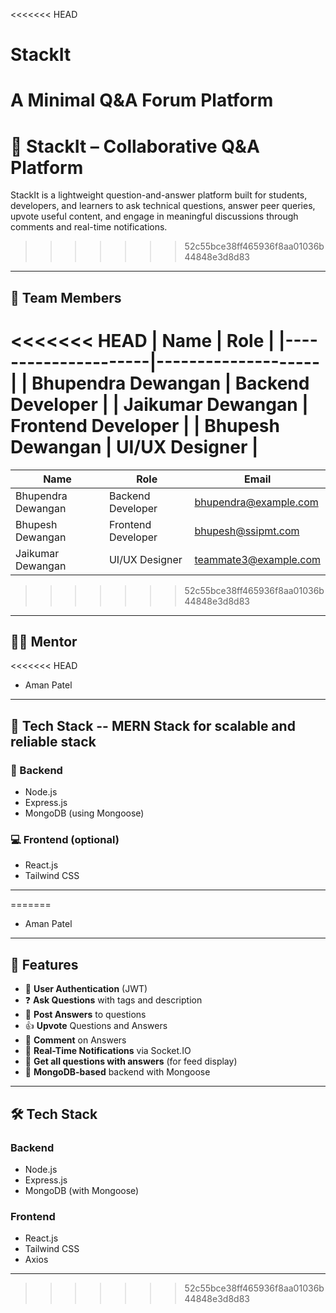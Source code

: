 <<<<<<< HEAD
# StackIt
A Minimal Q&amp;A Forum Platform
=======
# 🧠 StackIt – Collaborative Q&A Platform

StackIt is a lightweight question-and-answer platform built for students, developers, and learners to ask technical questions, answer peer queries, upvote useful content, and engage in meaningful discussions through comments and real-time notifications.
>>>>>>> 52c55bce38ff465936f8aa01036b44848e3d8d83

---

## 👥 Team Members

<<<<<<< HEAD
| Name                | Role               | 
|---------------------|--------------------|
| Bhupendra Dewangan  | Backend Developer  | 
| Jaikumar Dewangan   | Frontend Developer | 
| Bhupesh Dewangan    | UI/UX Designer     | 
=======
| Name                | Role               | Email                  |
|---------------------|--------------------|------------------------|
| Bhupendra Dewangan  | Backend Developer  | bhupendra@example.com  |
| Bhupesh Dewangan    | Frontend Developer | bhupesh@ssipmt.com  |
| Jaikumar Dewangan   | UI/UX Designer     | teammate3@example.com  |
>>>>>>> 52c55bce38ff465936f8aa01036b44848e3d8d83

---

## 👨‍🏫 Mentor

<<<<<<< HEAD
- Aman Patel    

---

## 🚀 Tech Stack -- MERN Stack for scalable and reliable stack

### 🔧 Backend
- Node.js
- Express.js
- MongoDB (using Mongoose)

### 💻 Frontend (optional)
- React.js
- Tailwind CSS
  
---
=======
- Aman Patel

---

## 🚀 Features

- 🔐 **User Authentication** (JWT)
- ❓ **Ask Questions** with tags and description
- 💬 **Post Answers** to questions
- 👍 **Upvote** Questions and Answers
- 💬 **Comment** on Answers
- 🔔 **Real-Time Notifications** via Socket.IO
- 🧠 **Get all questions with answers** (for feed display)
- 🧾 **MongoDB-based** backend with Mongoose

---

## 🛠️ Tech Stack

### Backend
- Node.js
- Express.js
- MongoDB (with Mongoose)

### Frontend
- React.js
- Tailwind CSS
- Axios

---
>>>>>>> 52c55bce38ff465936f8aa01036b44848e3d8d83
